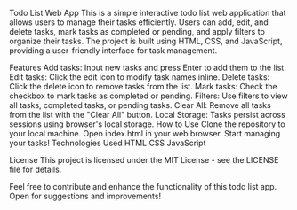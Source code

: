 Todo List Web App
This is a simple interactive todo list web application that allows users to manage their tasks efficiently. Users can add, edit, and delete tasks, mark tasks as completed or pending, and apply filters to organize their tasks. The project is built using HTML, CSS, and JavaScript, providing a user-friendly interface for task management.

Features
Add tasks: Input new tasks and press Enter to add them to the list.
Edit tasks: Click the edit icon to modify task names inline.
Delete tasks: Click the delete icon to remove tasks from the list.
Mark tasks: Check the checkbox to mark tasks as completed or pending.
Filters: Use filters to view all tasks, completed tasks, or pending tasks.
Clear All: Remove all tasks from the list with the "Clear All" button.
Local Storage: Tasks persist across sessions using browser's local storage.
How to Use
Clone the repository to your local machine.
Open index.html in your web browser.
Start managing your tasks!
Technologies Used
HTML
CSS
JavaScript


License
This project is licensed under the MIT License - see the LICENSE file for details.

Feel free to contribute and enhance the functionality of this todo list app. Open for suggestions and improvements!
